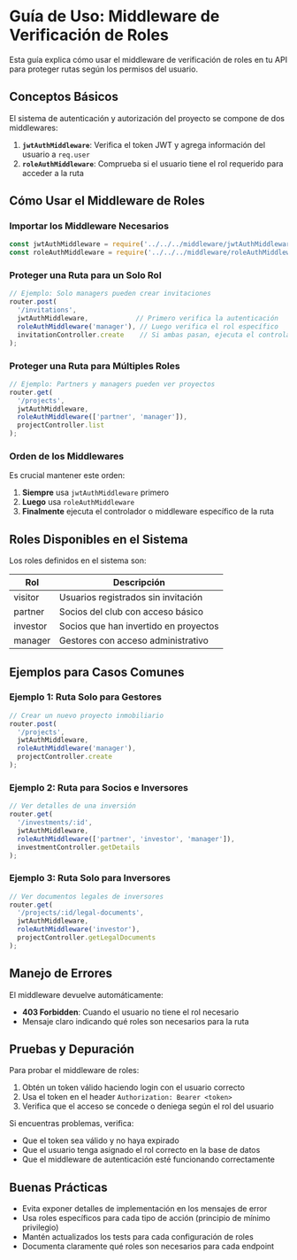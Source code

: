 # Guía de Uso: Middleware de Verificación de Roles

Esta guía explica cómo usar el middleware de verificación de roles en tu API para proteger rutas según los permisos del usuario.

## Conceptos Básicos

El sistema de autenticación y autorización del proyecto se compone de dos middlewares:

1. **`jwtAuthMiddleware`**: Verifica el token JWT y agrega información del usuario a `req.user`
2. **`roleAuthMiddleware`**: Comprueba si el usuario tiene el rol requerido para acceder a la ruta

## Cómo Usar el Middleware de Roles

### Importar los Middleware Necesarios

```javascript
const jwtAuthMiddleware = require('../../../middleware/jwtAuthMiddleware');
const roleAuthMiddleware = require('../../../middleware/roleAuthMiddleware');
```

### Proteger una Ruta para un Solo Rol

```javascript
// Ejemplo: Solo managers pueden crear invitaciones
router.post(
  '/invitations', 
  jwtAuthMiddleware,            // Primero verifica la autenticación
  roleAuthMiddleware('manager'), // Luego verifica el rol específico
  invitationController.create    // Si ambas pasan, ejecuta el controlador
);
```

### Proteger una Ruta para Múltiples Roles

```javascript
// Ejemplo: Partners y managers pueden ver proyectos
router.get(
  '/projects',
  jwtAuthMiddleware,
  roleAuthMiddleware(['partner', 'manager']),
  projectController.list
);
```

### Orden de los Middlewares

Es crucial mantener este orden:

1. **Siempre** usa `jwtAuthMiddleware` primero
2. **Luego** usa `roleAuthMiddleware`
3. **Finalmente** ejecuta el controlador o middleware específico de la ruta

## Roles Disponibles en el Sistema

Los roles definidos en el sistema son:

| Rol       | Descripción                           |
|-----------|---------------------------------------|
| visitor   | Usuarios registrados sin invitación   |
| partner   | Socios del club con acceso básico     |
| investor  | Socios que han invertido en proyectos |
| manager   | Gestores con acceso administrativo    |

## Ejemplos para Casos Comunes

### Ejemplo 1: Ruta Solo para Gestores

```javascript
// Crear un nuevo proyecto inmobiliario
router.post(
  '/projects',
  jwtAuthMiddleware,
  roleAuthMiddleware('manager'),
  projectController.create
);
```

### Ejemplo 2: Ruta para Socios e Inversores

```javascript
// Ver detalles de una inversión
router.get(
  '/investments/:id',
  jwtAuthMiddleware,
  roleAuthMiddleware(['partner', 'investor', 'manager']),
  investmentController.getDetails
);
```

### Ejemplo 3: Ruta Solo para Inversores

```javascript
// Ver documentos legales de inversores
router.get(
  '/projects/:id/legal-documents',
  jwtAuthMiddleware,
  roleAuthMiddleware('investor'),
  projectController.getLegalDocuments
);
```

## Manejo de Errores

El middleware devuelve automáticamente:

- **403 Forbidden**: Cuando el usuario no tiene el rol necesario
- Mensaje claro indicando qué roles son necesarios para la ruta

## Pruebas y Depuración

Para probar el middleware de roles:

1. Obtén un token válido haciendo login con el usuario correcto
2. Usa el token en el header `Authorization: Bearer <token>`
3. Verifica que el acceso se concede o deniega según el rol del usuario

Si encuentras problemas, verifica:

- Que el token sea válido y no haya expirado
- Que el usuario tenga asignado el rol correcto en la base de datos
- Que el middleware de autenticación esté funcionando correctamente

## Buenas Prácticas

- Evita exponer detalles de implementación en los mensajes de error
- Usa roles específicos para cada tipo de acción (principio de mínimo privilegio)
- Mantén actualizados los tests para cada configuración de roles
- Documenta claramente qué roles son necesarios para cada endpoint 